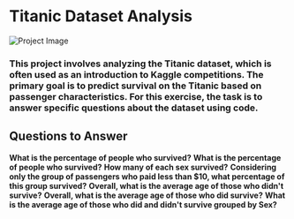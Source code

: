 # Titanic Dataset Analysis
![Project Image](https://example.com/path/to/your/image.jpg)

### This project involves analyzing the Titanic dataset, which is often used as an introduction to Kaggle competitions. The primary goal is to predict survival on the Titanic based on passenger characteristics. For this exercise, the task is to answer specific questions about the dataset using code.
## Questions to Answer
**What is the percentage of people who survived?**
**What is the percentage of people who survived?**
**How many of each sex survived?**
**Considering only the group of passengers who paid less than $10, what percentage of this group survived?**
**Overall, what is the average age of those who didn't survive?**
**Overall, what is the average age of those who did survive?**
**What is the average age of those who did and didn't survive grouped by Sex?**
